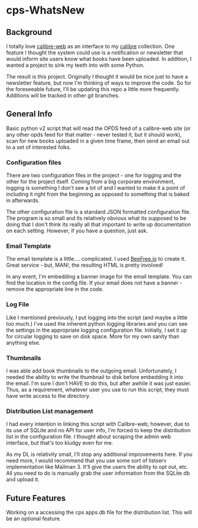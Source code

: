 # cps-WhatsNew #
## Background ##
I totally love [calibre-web](https://github.com/janeczku/calibre-web) as an interface to my [calibre](https://calibre-ebook.com) collection.  One feature I thought the system could use is a notification or newsletter that would inform site users know what books have been uploaded.  In addition, I wanted a project to sink my teeth into with some Python.

The result is this project.  Originally I thought it would be nice just to have a newsletter feature, but now I'm thinking of ways to improve the code.  So for the foreseeable future, I'll be updating this repo a little more frequently.  Additions will be tracked in other git branches.

## General Info ##

Basic python v2 script that will read the OPDS feed of a calibre-web site (or any other opds feed for that matter - never tested it, but it should work), scan for new books uploaded in a given time frame, then send an email out to a set of interested folks.  

### Configuration files ###
There are two configuration files in the project - one for logging and the other for the project itself.  Coming from a big corporate environment, logging is something I don't see a lot of and I wanted to make it a point of including it right from the beginning as opposed to something that is baked in afterwards.

The other configuration file is a standard JSON formatted configuration file.  The program is so small and its relatively obvious what its supposed to be doing that I don't think its really all that important to write up documentation on each setting.  However, if you have a question, just ask.

### Email Template ###
The email template is a little.... complicated.  I used [BeeFree.io](http://Beefree.io) to create it.  Great service - but, MAN!, the resulting HTML is pretty involved!  

In any event, I'm embedding a banner image for the email template.  You can find the location in the config file.  If your email does not have a banner - remove the appropriate line in the code. 

### Log File ###
Like I mentioned previously, I put logging into the script (and maybe a little too much.)  I've used the inherent python logging libraries and you can see the settings in the appropriate logging configuration file. Initially, I set it up for circular logging to save on disk space. More for my own sanity than anything else.

### Thumbnails ###
I was able add book thumbnails to the outgoing email.  Unfortunately, I needed the ability to write the thumbnail to disk before embedding it into the email.  I'm sure I don't HAVE to do this, but after awhile it was just easier.  Thus, as a requirement, whatever user you use to run this script, they must have write access to the directory.

### Distribution List management ###
I had every intention in linking this script with Calibre-web; however, due to its use of SQLite and no API for user info, I'm forced to keep the distribution list in the configuration file.  I thought about scraping the admin web interface, but that's too kludgy even for me.  

As my DL is relativity small, I'll stop any additional improvements here.  If you need more, I would recommend that you use some sort of listserv implementation like Mailman 3.  It'll give the users the ability to opt out, etc.  All you need to do is manually grab the user information from the SQLite db and upload it. 

## Future Features ##

Working on a accessing the cps apps.db file for the distribution list.  This will be an optional feature.


